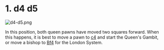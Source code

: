 # 1. d4 d5

![d4-d5.png](https://chastitywhiterose.github.io/ChasteBase/Chess/d4/d5/d4-d5.png)

In this position, both queen pawns have moved two squares forward. When this happens, it is best to move a pawn to [c4](https://chastitywhiterose.github.io/ChasteBase/Chess/d4/d5/c4) and start the Queen's Gambit, or move a bishop to [Bf4](https://chastitywhiterose.github.io/ChasteBase/Chess/d4/d5/c4/Bf4) for the London System.
